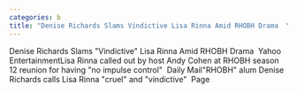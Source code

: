 ```yaml
---
categories: b
title: "Denise Richards Slams Vindictive Lisa Rinna Amid RHOBH Drama  Yahoo Entertainment"
---
```

Denise Richards Slams "Vindictive" Lisa Rinna Amid RHOBH Drama&nbsp;&nbsp;Yahoo EntertainmentLisa Rinna called out by host Andy Cohen at RHOBH season 12 reunion for having "no impulse control"&nbsp;&nbsp;Daily Mail"RHOBH" alum Denise Richards calls Lisa Rinna "cruel" and "vindictive"&nbsp;&nbsp;Page